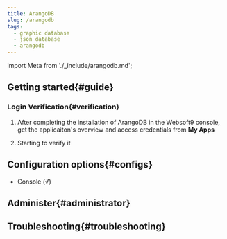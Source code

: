 ```yaml
---
title: ArangoDB
slug: /arangodb
tags:
  - graphic database
  - json database
  - arangodb
---
```


import Meta from './_include/arangodb.md';

<Meta name="meta" />

## Getting started{#guide}

### Login Verification{#verification}

1. After completing the installation of ArangoDB in the Websoft9 console, get the applicaiton's overview and access credentials from **My Apps**    

2. Starting to verify it

## Configuration options{#configs}

- Console (√)

## Administer{#administrator}

## Troubleshooting{#troubleshooting}

